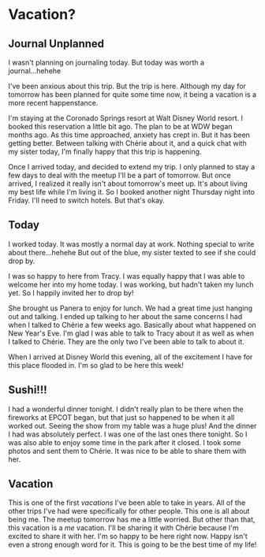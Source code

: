 # Vacation?

## Journal Unplanned

I wasn't planning on journaling today. But today was worth a journal...hehehe

I've been anxious about this trip. But the trip is here. Although my day for tomorrow has been planned for quite some time now, it being a vacation is a more recent happenstance.

I'm staying at the Coronado Springs resort at Walt Disney World resort. I booked this reservation a little bit ago. The plan to be at WDW began months ago. As this time approached, anxiety has crept in. But it has been getting better. Between talking with Chérie about it, and a quick chat with my sister today, I'm finally happy that this trip is happening.

Once I arrived today, and decided to extend my trip. I only planned to stay a few days to deal with the meetup I'll be a part of tomorrow. But once arrived, I realized it really isn't about tomorrow's meet up. It's about living my best life while I'm living it. So I booked another night Thursday night into Friday. I'll need to switch hotels. But that's okay.

## Today

I worked today. It was mostly a normal day at work. Nothing special to write about there...hehehe But out of the blue, my sister texted to see if she could drop by.

I was so happy to here from Tracy. I was equally happy that I was able to welcome her into my home today. I was working, but hadn't taken my lunch yet. So I happily invited her to drop by!

She brought us Panera to enjoy for lunch. We had a great time just hanging out and talking. I ended up talking to her about the same concerns I had when I talked to Chérie a few weeks ago. Basically about what happened on New Year's Eve. I'm glad I was able to talk to Tracy about it as well as when I talked to Chérie. They are the only two I've been able to talk to about it.

When I arrived at Disney World this evening, all of the excitement I have for this place flooded in. I'm so glad to be here this week!

## Sushi!!!

I had a wonderful dinner tonight. I didn't really plan to be there when the fireworks at EPCOT began, but that just so happened to be when it all worked out. Seeing the show from my table was a huge plus! And the dinner I had was absolutely perfect. I was one of the last ones there tonight. So I was also able to enjoy some time in the park after it closed. I took some photos and sent them to Chérie. It was nice to be able to share them with her.

## Vacation

This is one of the first *vacations* I've been able to take in years. All of the other trips I've had were specifically for other people. This one is all about being me. The meetup tomorrow has me a little worried. But other than that, this vacation is a *me* vacation. I'll be sharing it with Chérie because I'm excited to share it with her. I'm so happy to be here right now. Happy isn't even a strong enough word for it. This is going to be the best time of my life!